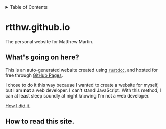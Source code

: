 <details>
<summary>Table of Contents</summary>

- [rtthw.github.io](#rtthwgithubio)
  - [What's going on here?](#whats-going-on-here)
  - [How to read this site](#how-to-read-this-site)

- Modules
  - [Guide to Rust](crate::guide_to_rust)
  - [Blog](crate::posts)

</details>

# rtthw.github.io

The personal website for Matthew Martin.

## What's going on here?

This is an auto-generated website created using [`rustdoc`](https://doc.rust-lang.org/rustdoc/what-is-rustdoc.html), and hosted for free through [GitHub Pages](https://pages.github.com/).

I chose to do it this way because I wanted to create a website for myself, but I am **not** a web developer. I can't stand JavaScript. With this method, I can at least sleep soundly at night knowing I'm not a web developer.

[How I did it.](crate::posts::how_i_made_this_site)

## How to read this site.
